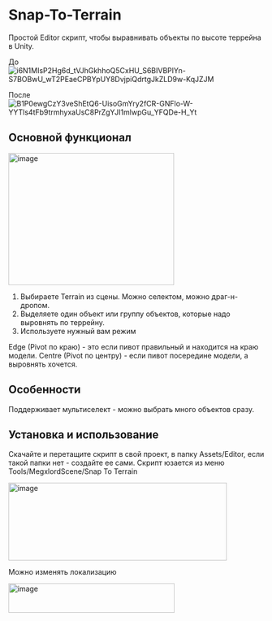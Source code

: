 # Snap-To-Terrain
Простой Editor скрипт, чтобы выравнивать объекты по высоте террейна в Unity.

До
![i6N1MIsP2Hg6d_tVJhGkhhoQ5CxHU_S6BIVBPlYn-S7BOBwU_wT2PEaeCPBYpUY8DvjpiQdrtgJkZLD9w-KqJZJM](https://github.com/user-attachments/assets/fa4f0d8a-da93-414b-8edc-7f8018350bf6)

После
![B1P0ewgCzY3veShEtQ6-UisoGmYry2fCR-GNFlo-W-YYTls4tFb9trmhyxaUsC8PrZgYJI1mlwpGu_YFQDe-H_Yt](https://github.com/user-attachments/assets/dc093f7a-8441-43a9-a75f-721056eacf7c)

## Основной функционал
<img width="326" height="260" alt="image" src="https://github.com/user-attachments/assets/688ff88d-f395-4263-8bb5-c2b70e10d7ce" />

1. Выбираете Terrain из сцены. Можно селектом, можно драг-н-дропом.
2. Выделяете один объект или группу объектов, которые надо выровнять по террейну.
3. Используете нужный вам режим

Edge (Pivot по краю) - это если пивот правильный и находится на краю модели.
Centre (Pivot по центру) - если пивот посередине модели, а выровнять хочется.

## Особенности
Поддерживает мультиселект - можно выбрать много объектов сразу.

## Установка и использование
Скачайте и перетащите скрипт в свой проект, в папку Assets/Editor, если такой папки нет - создайте ее сами.
Скрипт юзается из меню Tools/MegxlordScene/Snap To Terrain

<img width="430" height="153" alt="image" src="https://github.com/user-attachments/assets/841e1bf7-590c-4700-8f64-109dd18151fa" />


Можно изменять локализацию

<img width="327" height="58" alt="image" src="https://github.com/user-attachments/assets/0db49e91-de94-4022-8901-559d9f54994a" />
